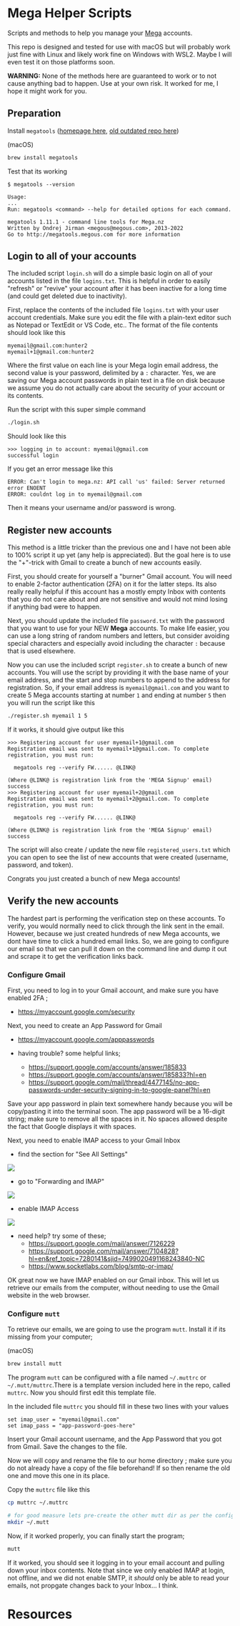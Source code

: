 # Mega Helper Scripts

Scripts and methods to help you manage your [Mega](https://mega.nz) accounts.

This repo is designed and tested for use with macOS but will probably work just fine with Linux and likely work fine on Windows with WSL2. Maybe I will even test it on those platforms soon.

**WARNING:** None of the methods here are guaranteed to work or to not cause anything bad to happen. Use at your own risk. It worked for me, I hope it might work for you.

## Preparation

Install `megatools` ([homepage here](https://megatools.megous.com/), [old outdated repo here](https://github.com/MaxFork/MegaTools))

(macOS)

```bash
brew install megatools
```

Test that its working

```
$ megatools --version

Usage:
...
Run: megatools <command> --help for detailed options for each command.

megatools 1.11.1 - command line tools for Mega.nz
Written by Ondrej Jirman <megous@megous.com>, 2013-2022
Go to http://megatools.megous.com for more information
```

## Login to all of your accounts

The included script `login.sh` will do a simple basic login on all of your accounts listed in the file `logins.txt`. This is helpful in order to easily "refresh" or "revive" your account after it has been inactive for a long time (and could get deleted due to inactivity).

First, replace the contents of the included file `logins.txt` with your user account credentials. Make sure you edit the file with a plain-text editor such as Notepad or TextEdit or VS Code, etc.. The format of the file contents should look like this

```
myemail@gmail.com:hunter2
myemail+1@gmail.com:hunter2
```

Where the first value on each line is your Mega login email address, the second value is your password, delimited by a `:` character. Yes, we are saving our Mega account passwords in plain text in a file on disk because we assume you do not actually care about the security of your account or its contents.

Run the script with this super simple command

```bash
./login.sh
```

Should look like this

```
>>> logging in to account: myemail@gmail.com
successful login
```

If you get an error message like this

```
ERROR: Can't login to mega.nz: API call 'us' failed: Server returned error ENOENT
ERROR: couldnt log in to myemail@gmail.com
```

Then it means your username and/or password is wrong.


## Register new accounts

This method is a little tricker than the previous one and I have not been able to 100% script it up yet (any help is appreciated). But the goal here is to use the "+"-trick with Gmail to create a bunch of new accounts easily.

First, you should create for yourself a "burner" Gmail account. You will need to enable 2-factor authentication (2FA) on it for the latter steps. Its also really really helpful if this account has a mostly empty Inbox with contents that you do not care about and are not sensitive and would not mind losing if anything bad were to happen.

Next, you should update the included file `password.txt` with the password that you want to use for your NEW **Mega** accounts. To make life easier, you can use a long string of random numbers and letters, but consider avoiding special characters and especially avoid including the character `:` because that is used elsewhere.

Now you can use the included script `register.sh` to create a bunch of new accounts. You will use the script by providing it with the base name of your email address, and the start and stop numbers to append to the address for registration. So, if your email address is `myemail@gmail.com` and you want to create 5 Mega accounts starting at number `1` and ending at number `5` then you will run the script like this

```bash
./register.sh myemail 1 5
```

If it works, it should give output like this

```
>>> Registering account for user myemail+1@gmail.com
Registration email was sent to myemail+1@gmail.com. To complete registration, you must run:

  megatools reg --verify FW...... @LINK@

(Where @LINK@ is registration link from the 'MEGA Signup' email)
success
>>> Registering account for user myemail+2@gmail.com
Registration email was sent to myemail+2@gmail.com. To complete registration, you must run:

  megatools reg --verify FW...... @LINK@

(Where @LINK@ is registration link from the 'MEGA Signup' email)
success

```

The script will also create / update the new file `registered_users.txt` which you can open to see the list of new accounts that were created (username, password, and token).

Congrats you just created a bunch of new Mega accounts!

## Verify the new accounts

The hardest part is performing the verification step on these accounts. To verify, you would normally need to click through the link sent in the email. However, because we just created hundreds of new Mega accounts, we dont have time to click a hundred email links. So, we are going to configure our email so that we can pull it down on the command line and dump it out and scrape it to get the verification links back.

### Configure Gmail

First, you need to log in to your Gmail account, and make sure you have enabled 2FA ;

- https://myaccount.google.com/security

Next, you need to create an App Password for Gmail

- https://myaccount.google.com/apppasswords

- having trouble? some helpful links;
  - https://support.google.com/accounts/answer/185833
  - https://support.google.com/accounts/answer/185833?hl=en
  - https://support.google.com/mail/thread/4477145/no-app-passwords-under-security-signing-in-to-google-panel?hl=en

Save your app password in plain text somewhere handy because you will be copy/pasting it into the terminal soon. The app password will be a 16-digit string; make sure to remove all the spaces in it. No spaces allowed despite the fact that Google displays it with spaces.

Next, you need to enable IMAP access to your Gmail Inbox

- find the section for "See All Settings"

![](pics/quick_settings.png)

- go to "Forwarding and IMAP"

![](pics/forwarding.png)

- enable IMAP Access

![](pics/imap_access.png)

- need help? try some of these;
  - https://support.google.com/mail/answer/7126229
  - https://support.google.com/mail/answer/7104828?hl=en&ref_topic=7280141&sjid=7499020491168243840-NC
  - https://www.socketlabs.com/blog/smtp-or-imap/

OK great now we have IMAP enabled on our Gmail inbox. This will let us retrieve our emails from the computer, without needing to use the Gmail website in the web browser.

### Configure `mutt`

To retrieve our emails, we are going to use the program `mutt`. Install it if its missing from your computer;

(macOS)

```bash
brew install mutt
```

The program `mutt` can be configured with a file named `~/.muttrc` or `~/.mutt/muttrc`.There is a template version included here in the repo, called `muttrc`. Now you should first edit this template file.

In the included file `muttrc` you should fill in these two lines with your values

```
set imap_user = "myemail@gmail.com"
set imap_pass = "app-password-goes-here"
```

Insert your Gmail account username, and the App Password that you got from Gmail. Save the changes to the file.

Now we will copy and rename the file to our home directory ; make sure you do not already have a copy of the file beforehand! If so then rename the old one and move this one in its place.

Copy the `muttrc` file like this

```bash
cp muttrc ~/.muttrc

# for good measure lets pre-create the other mutt dir as per the config
mkdir ~/.mutt
```

Now, if it worked properly, you can finally start the program;

```bash
mutt
```

If it worked, you should see it logging in to your email account and pulling down your inbox contents. Note that since we only enabled IMAP at login, not offline, and we did not enable SMTP, it *should* only be able to read your emails, not propgate changes back to your Inbox... I think.

# Resources